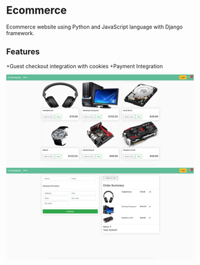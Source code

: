 # Ecommerce

Ecommerce website using Python and JavaScript language with Django framework. 

## Features
+Guest checkout integration with cookies
+Payment Integration

![](static/images/ecommerce_ss.png)
![](static/images/ecommerce_ss2.png)
